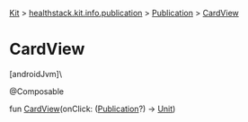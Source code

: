 
[Kit](../../../kit.html) > [healthstack.kit.info.publication](../index.html) > [Publication](index.html) > [CardView](-card-view.html)



# CardView



[androidJvm]\




@Composable



fun [CardView](-card-view.html)(onClick: ([Publication](index.html)?) -&gt; [Unit](https://kotlinlang.org/api/latest/jvm/stdlib/kotlin/-unit/index.html))




